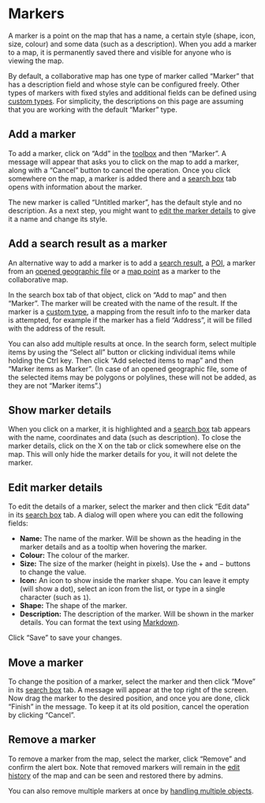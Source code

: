 <script setup lang="ts">
	import addMp4 from "@source/users/markers/add.mp4";
	import addMobileMp4 from "@source/users/markers/add-mobile.mp4";
	import addResultMp4 from "@source/users/markers/add-result.mp4";
	import addResultMobileMp4 from "@source/users/markers/add-result-mobile.mp4";
	import addResultsMp4 from "@source/users/markers/add-results.mp4";
	import addResultsMobileMp4 from "@source/users/markers/add-results-mobile.mp4";
	import moveMp4 from "@source/users/markers/move.mp4";
	import moveMobileMp4 from "@source/users/markers/move-mobile.mp4";
	import removeMp4 from "@source/users/markers/remove.mp4";
	import removeMobileMp4 from "@source/users/markers/remove-mobile.mp4";
</script>

# Markers

A marker is a point on the map that has a name, a certain style (shape, icon, size, colour) and some data (such as a description). When you add a marker to a map, it is permanently saved there and visible for anyone who is viewing the map.

By default, a collaborative map has one type of marker called “Marker” that has a description field and whose style can be configured freely. Other types of markers with fixed styles and additional fields can be defined using [custom types](../types/). For simplicity, the descriptions on this page are assuming that you are working with the default “Marker” type.

## Add a marker

To add a marker, click on “Add” in the [toolbox](../ui/#toolbox) and then “Marker”. A message will appear that asks you to click on the map to add a marker, along with a “Cancel” button to cancel the operation. Once you click somewhere on the map, a marker is added there and a [search box](../ui/#search-box) tab opens with information about the marker.

<Screencast :desktop="addMp4" :mobile="addMobileMp4"></Screencast>

The new marker is called “Untitled marker”, has the default style and no description. As a next step, you might want to [edit the marker details](#edit-marker-details) to give it a name and change its style.

## Add a search result as a marker

An alternative way to add a marker is to add a [search result](../search/), a [POI](../pois/), a marker from an [opened geographic file](../files/) or a [map point](../click-marker/) as a marker to the collaborative map.

In the search box tab of that object, click on “Add to map” and then “Marker”. The marker will be created with the name of the result. If the marker is a [custom type](../types/), a mapping from the result info to the marker data is attempted, for example if the marker has a field “Address”, it will be filled with the address of the result.

<Screencast :desktop="addResultMp4" :mobile="addResultMobileMp4"></Screencast>

You can also add multiple results at once. In the search form, select multiple items by using the “Select all” button or clicking individual items while holding the Ctrl key. Then click “Add selected items to map” and then “Marker items as Marker”. (In case of an opened geographic file, some of the selected items may be polygons or polylines, these will not be added, as they are not “Marker items”.)

<Screencast :desktop="addResultsMp4" :mobile="addResultsMobileMp4"></Screencast>

## Show marker details

When you click on a marker, it is highlighted and a [search box](../ui/#search-box) tab appears with the name, coordinates and data (such as description). To close the marker details, click on the X on the tab or click somewhere else on the map. This will only hide the marker details for you, it will not delete the marker.

## Edit marker details

To edit the details of a marker, select the marker and then click “Edit data” in its [search box](../ui/#search-box) tab. A dialog will open where you can edit the following fields:
* **Name:** The name of the marker. Will be shown as the heading in the marker details and as a tooltip when hovering the marker.
* **Colour:** The colour of the marker.
* **Size:** The size of the marker (height in pixels). Use the + and &minus; buttons to change the value.
* **Icon:** An icon to show inside the marker shape. You can leave it empty (will show a dot), select an icon from the list, or type in a single character (such as `1`).
* **Shape:** The shape of the marker.
* **Description:** The description of the marker. Will be shown in the marker details. You can format the text using [Markdown](https://github.com/adam-p/markdown-here/wiki/Markdown-Cheatsheet).

Click “Save” to save your changes.

## Move a marker

To change the position of a marker, select the marker and then click “Move” in its [search box](../ui/#search-box) tab. A message will appear at the top right of the screen. Now drag the marker to the desired position, and once you are done, click “Finish” in the message. To keep it at its old position, cancel the operation by clicking “Cancel”.

<Screencast :desktop="moveMp4" :mobile="moveMobileMp4"></Screencast>

## Remove a marker

To remove a marker from the map, select the marker, click “Remove” and confirm the alert box. Note that removed markers will remain in the [edit history](../history/) of the map and can be seen and restored there by admins.

<Screencast :desktop="removeMp4" :mobile="removeMobileMp4"></Screencast>

You can also remove multiple markers at once by [handling multiple objects](../multiple/).